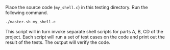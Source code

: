 Place the source code (`my_shell.c`) in this testing directory. Run the following command.

```bash
./master.sh my_shell.c
```

This script will in turn invoke separate shell scripts for parts A, B, CD of the project. Each script will run a set of test cases on the code and print out the result of the tests. The output will verify the code.
